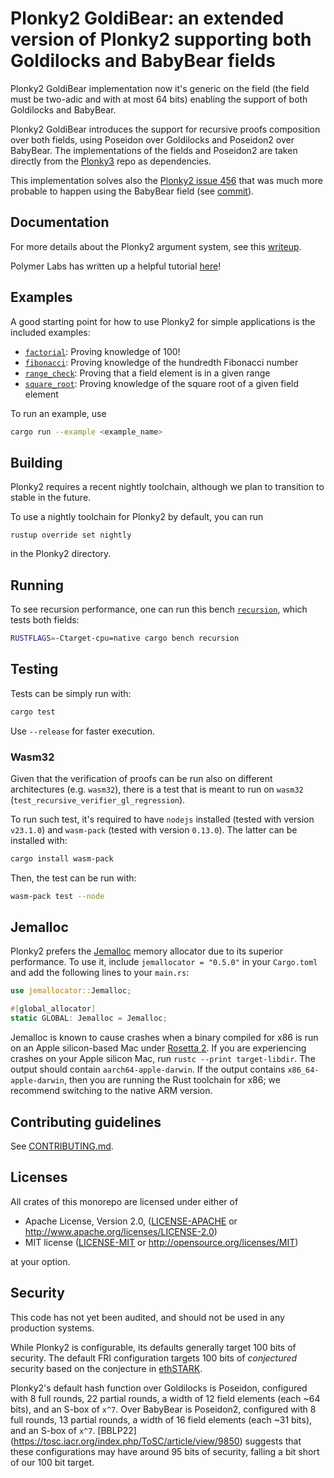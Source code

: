 # Plonky2 GoldiBear: an extended version of Plonky2 supporting both Goldilocks and BabyBear fields

Plonky2 GoldiBear implementation now it's generic on the field (the field must be two-adic and with at most 64 bits) enabling the support of both Goldilocks and BabyBear. 

Plonky2 GoldiBear introduces the support for recursive proofs composition over both fields, using Poseidon over Goldilocks and Poseidon2 over BabyBear. 
The implementations of the fields and Poseidon2 are taken directly from the [Plonky3](https://github.com/Plonky3/Plonky3) repo as dependencies.

This implementation solves also the [Plonky2 issue 456](https://github.com/0xPolygonZero/plonky2/issues/456) that was much more probable to happen using the BabyBear field (see [commit](https://github.com/telosnetwork/plonky2/commit/cf802b6d2c125a90f057ba7ad72ad0b4904fb450)).

## Documentation

For more details about the Plonky2 argument system, see this [writeup](plonky2/plonky2.pdf).

Polymer Labs has written up a helpful tutorial [here](https://polymerlabs.medium.com/a-tutorial-on-writing-zk-proofs-with-plonky2-part-i-be5812f6b798)!

## Examples

A good starting point for how to use Plonky2 for simple applications is the included examples:

* [`factorial`](plonky2/examples/factorial.rs): Proving knowledge of 100!
* [`fibonacci`](plonky2/examples/fibonacci.rs): Proving knowledge of the hundredth Fibonacci number
* [`range_check`](plonky2/examples/range_check.rs): Proving that a field element is in a given range
* [`square_root`](plonky2/examples/square_root.rs): Proving knowledge of the square root of a given field element

To run an example, use

```sh
cargo run --example <example_name>
```


## Building

Plonky2 requires a recent nightly toolchain, although we plan to transition to stable in the future.

To use a nightly toolchain for Plonky2 by default, you can run
```
rustup override set nightly
```
in the Plonky2 directory.


## Running

To see recursion performance, one can run this bench [`recursion`](plonky2/benches/recursion.rs), which tests both fields:

```sh
RUSTFLAGS=-Ctarget-cpu=native cargo bench recursion
```

## Testing

Tests can be simply run with:

```sh
cargo test
```

Use `--release` for faster execution.

### Wasm32

Given that the verification of proofs can be run also on different architectures (e.g. `wasm32`), there is a test that is meant to run on `wasm32` (`test_recursive_verifier_gl_regression`).

To run such test, it's required to have `nodejs` installed (tested with version `v23.1.0`) and `wasm-pack` (tested with version `0.13.0`). The latter can be installed with:

```sh
cargo install wasm-pack
```

Then, the test can be run with:

```sh
wasm-pack test --node
```

## Jemalloc

Plonky2 prefers the [Jemalloc](http://jemalloc.net) memory allocator due to its superior performance. To use it, include `jemallocator = "0.5.0"` in your `Cargo.toml` and add the following lines
to your `main.rs`:

```rust
use jemallocator::Jemalloc;

#[global_allocator]
static GLOBAL: Jemalloc = Jemalloc;
```

Jemalloc is known to cause crashes when a binary compiled for x86 is run on an Apple silicon-based Mac under [Rosetta 2](https://support.apple.com/en-us/HT211861). If you are experiencing crashes on your Apple silicon Mac, run `rustc --print target-libdir`. The output should contain `aarch64-apple-darwin`. If the output contains `x86_64-apple-darwin`, then you are running the Rust toolchain for x86; we recommend switching to the native ARM version.

## Contributing guidelines

See [CONTRIBUTING.md](./CONTRIBUTING.md).

## Licenses

All crates of this monorepo are licensed under either of

* Apache License, Version 2.0, ([LICENSE-APACHE](LICENSE-APACHE) or http://www.apache.org/licenses/LICENSE-2.0)
* MIT license ([LICENSE-MIT](LICENSE-MIT) or http://opensource.org/licenses/MIT)

at your option.


## Security

This code has not yet been audited, and should not be used in any production systems.

While Plonky2 is configurable, its defaults generally target 100 bits of security. The default FRI configuration targets 100 bits of *conjectured* security based on the conjecture in [ethSTARK](https://eprint.iacr.org/2021/582).

Plonky2's default hash function over Goldilocks is Poseidon, configured with 8 full rounds, 22 partial rounds, a width of 12 field elements (each ~64 bits), and an S-box of `x^7`. 
Over BabyBear is Poseidon2, configured with 8 full rounds, 13 partial rounds, a width of 16 field elements (each ~31 bits), and an S-box of `x^7`. [BBLP22]
(https://tosc.iacr.org/index.php/ToSC/article/view/9850) suggests that these configurations may have around 95 bits of security, falling a bit short of our 100 bit target.

